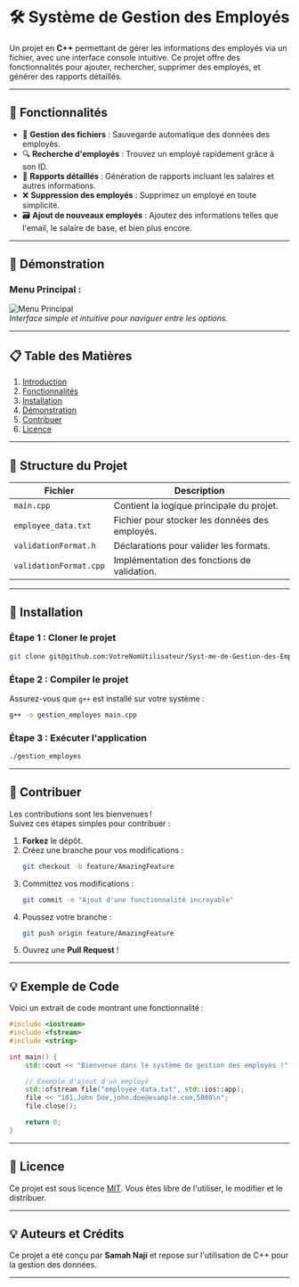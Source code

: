 # 🛠️ Système de Gestion des Employés

Un projet en **C++** permettant de gérer les informations des employés via un fichier, avec une interface console intuitive. Ce projet offre des fonctionnalités pour ajouter, rechercher, supprimer des employés, et générer des rapports détaillés.

---

## 🚀 Fonctionnalités

- 📂 **Gestion des fichiers** : Sauvegarde automatique des données des employés.
- 🔍 **Recherche d'employés** : Trouvez un employé rapidement grâce à son ID.
- 🕍 **Rapports détaillés** : Génération de rapports incluant les salaires et autres informations.
- ❌ **Suppression des employés** : Supprimez un employé en toute simplicité.
- 🗃️ **Ajout de nouveaux employés** : Ajoutez des informations telles que l'email, le salaire de base, et bien plus encore.

---

## 🎥 Démonstration

### **Menu Principal :**
![Menu Principal](https://media.giphy.com/media/xyz.gif)  
*Interface simple et intuitive pour naviguer entre les options.*

---

## 📋 Table des Matières

1. [Introduction](#introduction)
2. [Fonctionnalités](#fonctionnalités)
3. [Installation](#installation)
4. [Démonstration](#🎥-démonstration)
5. [Contribuer](#🤝-contribuer)
6. [Licence](#📜-licence)

---

## 📂 Structure du Projet

| Fichier                   | Description                                 |
|---------------------------|---------------------------------------------|
| `main.cpp`                | Contient la logique principale du projet.  |
| `employee_data.txt`       | Fichier pour stocker les données des employés. |
| `validationFormat.h`      | Déclarations pour valider les formats.     |
| `validationFormat.cpp`    | Implémentation des fonctions de validation.|

---

## 🔧 Installation

### **Étape 1 : Cloner le projet**
```bash
git clone git@github.com:VotreNomUtilisateur/Syst-me-de-Gestion-des-Employ-s.git
```

### **Étape 2 : Compiler le projet**
Assurez-vous que `g++` est installé sur votre système :
```bash
g++ -o gestion_employes main.cpp
```

### **Étape 3 : Exécuter l'application**
```bash
./gestion_employes
```

---

## 🤝 Contribuer

Les contributions sont les bienvenues !  
Suivez ces étapes simples pour contribuer :

1. **Forkez** le dépôt.
2. Créez une branche pour vos modifications :
   ```bash
   git checkout -b feature/AmazingFeature
   ```
3. Committez vos modifications :
   ```bash
   git commit -m "Ajout d'une fonctionnalité incroyable"
   ```
4. Poussez votre branche :
   ```bash
   git push origin feature/AmazingFeature
   ```
5. Ouvrez une **Pull Request** !

---

## 💡 Exemple de Code

Voici un extrait de code montrant une fonctionnalité :

```cpp
#include <iostream>
#include <fstream>
#include <string>

int main() {
    std::cout << "Bienvenue dans le système de gestion des employés !" << std::endl;

    // Exemple d'ajout d'un employé
    std::ofstream file("employee_data.txt", std::ios::app);
    file << "101,John Doe,john.doe@example.com,5000\n";
    file.close();

    return 0;
}
```

---

## 📜 Licence

Ce projet est sous licence [MIT](LICENSE). Vous êtes libre de l'utiliser, le modifier et le distribuer.

---

## 💡 Auteurs et Crédits

Ce projet a été conçu par **Samah Naji** et repose sur l'utilisation de C++ pour la gestion des données. 

---

